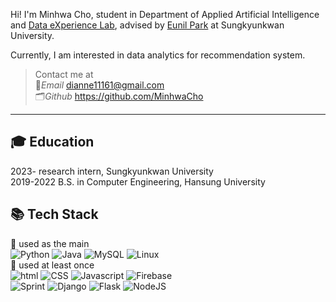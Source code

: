 
<!--
**MinhwaCho/MinhwaCho** is a ✨ _special_ ✨ repository because its `README.md` (this file) appears on your GitHub profile.

Here are some ideas to get you started:

- 🔭 I’m currently working on ...
- 🌱 I’m currently learning ...
- 👯 I’m looking to collaborate on ...
- 🤔 I’m looking for help with ...
- 💬 Ask me about ...
- 📫 How to reach me: ...
- 😄 Pronouns: ...
- ⚡ Fun fact: ...
-->


Hi! I'm Minhwa Cho, student in Department of Applied Artificial Intelligence and [Data eXperience Lab](https://sites.google.com/view/dxlab/intro?authuser=0), advised by [Eunil Park](https://sites.google.com/view/eunil?pli=1) at Sungkyunkwan University.

Currently, I am interested in data analytics for recommendation system.

>Contact me at <br>
>📧*Email* dianne11161@gmail.com<br>
>🗂*Github* https://github.com/MinhwaCho<br>

* * *
## 🎓 Education<br>
2023-     research intern, Sungkyunkwan University<br>
2019-2022 B.S. in Computer Engineering, Hansung University<br>

## 📚 Tech Stack<br>
🎈 used as the main<br>
![Python](https://img.shields.io/badge/python-3670A0?style=for-the-badge&logo=python&logoColor=ffdd54) ![Java](https://img.shields.io/badge/Java-007396?style=for-the-badge&logo=java11&logoColor=white) ![MySQL](https://img.shields.io/badge/MySQL-007396?style=for-the-badge&logo=MySQL&logoColor=ffdd54) ![Linux](https://img.shields.io/badge/Linux-FCC628?style=for-the-badge&logo=linux&logoColor=black) <br>
🎈 used at least once<br>
![html](https://img.shields.io/badge/HTML-E34F26?style=for-the-badge&logo=html5&logoColor=white) ![CSS](https://img.shields.io/badge/CSS-1572B6?style=for-the-badge&logo=css3&logoColor=white) ![Javascript](https://img.shields.io/badge/Javascript-F7DF1E?style=for-the-badge&logo=Javascript&logoColor=white) ![Firebase](https://img.shields.io/badge/Firebase-FFCA20?style=for-the-badge&logo=Firebase&logoColor=white) <br>
![Sprint](https://img.shields.io/badge/spring-6DB33F?style=for-the-badge&logo=spring&logoColor=white) ![Django](https://img.shields.io/badge/django-092E20?style=for-the-badge&logo=django&logoColor=white) ![Flask](https://img.shields.io/badge/flask-000000?style=for-the-badge&logo=flask&logoColor=white) ![NodeJS](https://img.shields.io/badge/node.js-339933?style=for-the-badge&logo=Node.js&logoColor=white)<br>
